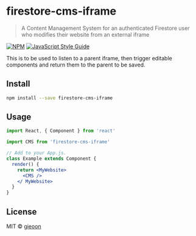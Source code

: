 # firestore-cms-iframe

> A Content Management System for  an authenticated Firestore user who modifies their website from an external iframe 

[![NPM](https://img.shields.io/npm/v/firestore-cms-iframe.svg)](https://www.npmjs.com/package/firestore-cms-iframe) [![JavaScript Style Guide](https://img.shields.io/badge/code_style-standard-brightgreen.svg)](https://standardjs.com)

This is to be used to listen to a parent iframe, then trigger editable components and return them to the parent to be saved.

## Install

```bash
npm install --save firestore-cms-iframe
```

## Usage

```jsx
import React, { Component } from 'react'

import CMS from 'firestore-cms-iframe'

// Add to your App.js.
class Example extends Component {
  render() {
    return <MyWebsite>
      <CMS />
    </ MyWebsite>
  }
}
```

## License

MIT © [gieoon](https://github.com/gieoon)
